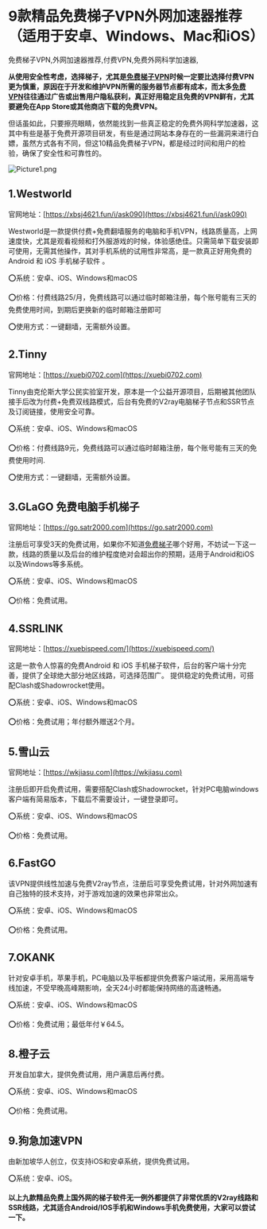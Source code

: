 # 9款精品免费梯子VPN外网加速器推荐（适用于安卓、Windows、Mac和iOS）
免费梯子VPN,外网加速器推荐,付费VPN,免费外网科学加速器,

**从使用安全性考虑，选择梯子，尤其是[免费梯子VPN](https://github.com/bbbestb/best-cn-vpn/issues/15)时候一定要比选择付费VPN更为慎重，原因在于开发和维护VPN所需的服务器节点都有成本，而太多[免费VPN](https://github.com/hwanz/SSR-V2ray-Trojan-vpn/issues/20)往往通过广告或出售用户隐私获利，真正好用稳定且免费的VPN鲜有，尤其要避免在App Store或其他商店下载的免费VPN。**

但话虽如此，只要擦亮眼睛，依然能找到一些真正稳定的免费外网科学加速器，这其中有些是基于免费开源项目研发，有些是通过网站本身存在的一些漏洞来进行白嫖，虽然方式各有不同，但这10精品免费梯子VPN，都是经过时间和用户的检验，确保了安全性和可靠性的。

![Picture1.png](https://p.inari.site/usr/795/673d573f6bad6.png)
## 1.Westworld
官网地址：[https://xbsj4621.fun/i/ask090](https://xbsj4621.fun/i/ask090)

Westworld是一款提供付费+免费翻墙服务的电脑和手机VPN，线路质量高，上网速度快，尤其是观看视频和打外服游戏的时候，体验感绝佳。只需简单下载安装即可使用，无需其他操作，其对手机系统的试用性非常高，是一款真正好用免费的Android 和 iOS 手机梯子软件 。

⭕系统：安卓、iOS、Windows和macOS

⭕价格：付费线路25/月，免费线路可以通过临时邮箱注册，每个账号能有三天的免费使用时间，到期后更换新的临时邮箱注册即可

⭕使用方式：一键翻墙，无需额外设置。

## 2.Tinny
官网地址：[https://xuebi0702.com](https://xuebi0702.com)

Tinny由克伦斯大学公民实验室开发，原本是一个公益开源项目，后期被其他团队接手后改为付费+免费双线路模式，后台有免费的V2ray电脑梯子节点和SSR节点及订阅链接，使用安全可靠。

⭕系统：安卓、iOS、Windows和macOS

⭕价格：付费线路9元，免费线路可以通过临时邮箱注册，每个账号能有三天的免费使用时间.

⭕使用方式：一键翻墙，无需额外设置。

## 3.GLaGO 免费电脑手机梯子
官网地址：[https://go.satr2000.com](https://go.satr2000.com)

注册后可享受3天的免费试用，如果你不知道[免费梯子](https://github.com/shadowsocksrr/shadowsocksr-csharp/issues/534)哪个好用，不妨试一下这一款，线路的质量以及后台的维护程度绝对会超出你的预期，适用于Android和iOS以及Windows等多系统。

⭕系统：安卓、iOS、Windows和macOS

⭕价格：免费试用。

## 4.SSRLINK
官网地址：[https://xuebispeed.com/](https://xuebispeed.com/)

这是一款令人惊喜的免费Android 和 iOS 手机梯子软件，后台的客户端十分完善，提供了全球绝大部分地区线路，可选择范围广。
提供稳定的免费试用，可搭配Clash或Shadowrocket使用。

⭕系统：安卓、iOS、Windows和macOS

⭕价格：免费试用；年付额外赠送2个月。

## 5.雪山云
官网地址：[https://wkjiasu.com](https://wkjiasu.com)

注册后即开启免费试用，需要搭配Clash或Shadowrocket，针对PC电脑windows客户端有简易版本，下载后不需要设计，一键登录即可。

⭕系统：安卓、iOS、Windows和macOS

⭕价格：免费试用。

## 6.FastGO
该VPN提供线性加速与免费V2ray节点，注册后可享受免费试用，针对外网加速有自己独特的技术支持，对于游戏加速的效果也非常出众。

⭕系统：安卓、iOS、Windows和macOS

⭕价格：免费试用。

## 7.OKANK
针对安卓手机，苹果手机，PC电脑以及平板都提供免费客户端试用，采用高端专线加速，不受早晚高峰期影响，全天24小时都能保持网络的高速畅通。

⭕系统：安卓、iOS、Windows和macOS

⭕价格：免费试用；最低年付￥64.5。

## 8.橙子云
开发自加拿大，提供免费试用，用户满意后再付费。

⭕系统：安卓、iOS、Windows和macOS

⭕价格：免费试用。

## 9.狗急加速VPN
由新加坡华人创立，仅支持iOS和安卓系统，提供免费试用。

⭕系统：安卓、iOS。

**以上九款精品免费上国外网的梯子软件无一例外都提供了非常优质的V2ray线路和SSR线路，尤其适合Android/IOS手机和Windows手机免费使用，大家可以尝试一下。**
